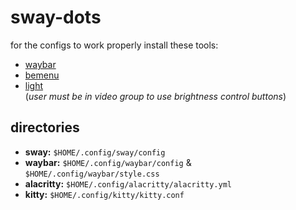 # sway-dots
for the configs to work properly install these tools:
- [waybar](https://github.com/Alexays/Waybar)
- [bemenu](https://github.com/Cloudef/bemenu)
- [light](https://github.com/haikarainen/light)<br>
(*user must be in video group to use brightness control buttons*)

## directories
- **sway:** `$HOME/.config/sway/config`
- **waybar:** `$HOME/.config/waybar/config` & `$HOME/.config/waybar/style.css`
- **alacritty:** `$HOME/.config/alacritty/alacritty.yml`
- **kitty:** `$HOME/.config/kitty/kitty.conf`
